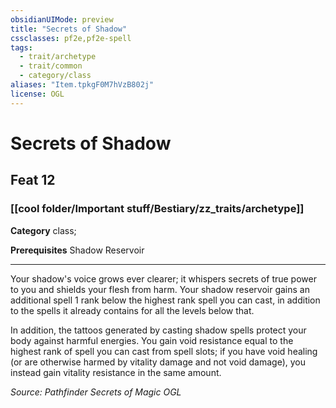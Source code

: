 ```yaml
---
obsidianUIMode: preview
title: "Secrets of Shadow"
cssclasses: pf2e,pf2e-spell
tags:
  - trait/archetype
  - trait/common
  - category/class
aliases: "Item.tpkgF0M7hVzB802j"
license: OGL
---
```

# Secrets of Shadow
## Feat 12
### [[cool folder/Important stuff/Bestiary/zz_traits/archetype]]

**Category** class; 



**Prerequisites** Shadow Reservoir
* * *
Your shadow's voice grows ever clearer; it whispers secrets of true power to you and shields your flesh from harm. Your shadow reservoir gains an additional spell 1 rank below the highest rank spell you can cast, in addition to the spells it already contains for all the levels below that.

In addition, the tattoos generated by casting shadow spells protect your body against harmful energies. You gain void resistance equal to the highest rank of spell you can cast from spell slots; if you have void healing (or are otherwise harmed by vitality damage and not void damage), you instead gain vitality resistance in the same amount.

*Source: Pathfinder Secrets of Magic*
*OGL*